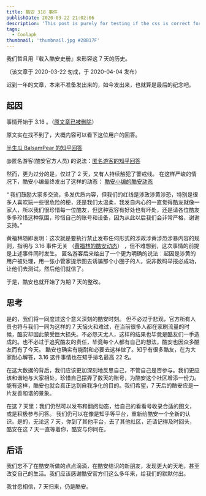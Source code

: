 ```yaml
---
title: 酷安 318 事件
publishDate: 2020-03-22 21:02:06
description: 'This post is purely for testing if the css is correct for the title on the page'
tags:
  - Coolapk
thumbnail: 'thumbnail.jpg #28B17F'
---
```


我们暂且用『载入酷安史册』来形容这 7 天的历史。

（该文章于 2020-03-22 匆成，于 2020-04-04 发布）

迟到一年的文章，本来不准备发出来的，如今发出来，也就算是最后的纪念吧。

<!-- more -->

## 起因

事情开始于 3.16 。（[原文章已被删除](https://www.coolapk.com/feed/17355115?shareKey=YzFmNTQ1NjE5OTQ5NWU3MjMyNzI~&shareUid=1384771&shareFrom=com.coolapk.market_10.0.3)）

原文实在找不到了，大概内容可以看下这位用户的回答。

[半生瓜 BalsamPear 的知乎回答](https://www.zhihu.com/question/380038074/answer/1086523661)

@匿名游客(酷安官方人员) 的说法：[匿名游客的知乎回答](https://www.zhihu.com/question/380038074/answer/1086114857?utm_source=com.coolapk.market&utm_medium=social&utm_oi=968087657482534912)

然而，更为过分的是，仅过了 2 天，又有人持续触犯了警戒线。
在这样严峻的情况下，酷安小编最终发出了这样的动态： [酷安小编的酷安动态](https://www.coolapk.com/feed/17378785?shareKey=NWY4OWZkYzgzNWE0NWU3MjNjY2M~&shareUid=1384771&shareFrom=com.coolapk.market_10.0.3)

“ 我们鼓励大家多交流，多发优质内容，但我们的红线是涉政涉黄涉恐，特别是很多人喜欢玩一些很危险的梗，还是我们太温柔，我发自内心的一直觉得酷友就像一家人，所以我们很珍惜每一位酷友，但这种宽容有好处也有坏处，还是请各位酷友多多珍惜这种氛围，珍惜自己的账号和设备，因为从此以后我们会非常严格，谢谢支持。”

黄福林随即表明：这次就是要执行禁止发布任何形式的涉政涉黄涉恐涉暴内容的规则，指明与 3.16 事件无关 （[黄福林的酷安动态](https://www.coolapk.com/feed/17390077?shareKey=ZmUwNWVhZDM2ZWQxNWU3MjQ2MTg~&shareUid=1384771&shareFrom=com.coolapk.market_10.0.3)） ，但不难想到，这次事情的前提是上述事件同时发生。
匿名游客后来给出了一个更为明确的说法：起因是涉黄的用户被处理，用一张小管家提示图去诱骗那个小圈子的人，说非数码举报必成功，让他们去测试，然后他们就信了。

于是，酷安也就开始了为期 7 天的整改。

## 思考

是的，我们将一同度过这个意义深刻的酷安时刻。
但不必过于悲观，官方所有人员也将与我们一同为这样的 7 天恼火和难过，在当前很多人都在家刷流量的时候，酷安却因此蒙受巨大损失。不必怨天尤人，这样的结果也毕竟是酷友们一手造成的。也不必过于追究酷友的责任，毕竟每个人都有自己的想法，酷安也因众多酷友而有了今天。
酷安也确实有能耐和必要去这样做了。知乎有很多酷友，在为大家耐心解答，3.16 这件事情也在知乎排名最高 22 名。

在这大数据的背后，我们应该更加深刻地反思自己，不管自己是否参与。我们更应该和谐地与大家相处，珍惜自己摆弄了数天的账号，为酷安这个社区增添一份力。能有这样，酷安也就会真正达到自我净化的目的。我们希望，7 天后的酷安应是一片友善和谐的景象。

在这 7 天里：我们仍然可以发布和翻阅动态，给自己的看看号收录合适的图文，或是积极参与问答。
我们仍可以在像是知乎等平台，重新给酷安一个全新的认识。是的，无论这 7 天，你到了其他平台，去了其他社区，还请记得及时回头，酷安在这 7 天一直等着你，酷安与你同在。

## 后话

我们忘不了在酷安所做的点点滴滴，在酷安结识的新朋友，发现更大的天地，甚至改变自己的生活。我们应该感谢酷安官方们这么多年来，给我们的默默付出。

我甘愿相信，7 天归来，仍是酷安。
